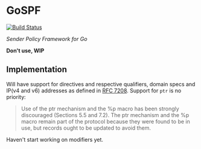 GoSPF
=====

[![Build Status](https://travis-ci.org/gopistolet/gospf.svg?branch=master)](https://travis-ci.org/gopistolet/gospf)

*Sender Policy Framework for Go*

**Don't use, WIP**


Implementation
--------------

Will have support for directives and respective qualifiers, domain specs and IP(v4 and v6) addresses as defined in [RFC 7208](https://tools.ietf.org/html/rfc7208).
Support for `ptr` is no priority:

> Use of the ptr mechanism and the %p macro has been strongly
> discouraged (Sections 5.5 and 7.2).  The ptr mechanism and the %p
> macro remain part of the protocol because they were found to be in
> use, but records ought to be updated to avoid them.

Haven't start working on modifiers yet.